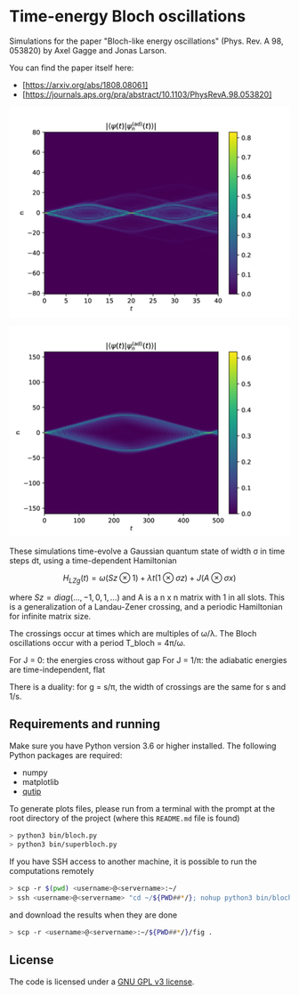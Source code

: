 # Time-energy Bloch oscillations

Simulations for the paper "Bloch-like energy oscillations" (Phys. Rev. A 98, 053820) by Axel Gagge and Jonas Larson.

You can find the paper itself here:

- [https://arxiv.org/abs/1808.08061]
- [https://journals.aps.org/pra/abstract/10.1103/PhysRevA.98.053820]

![bloch](/fig/bloch.png "Bloch oscillations")

![superbloch](/fig/superbloch.png "Super-Bloch oscillations")

These simulations time-evolve a Gaussian quantum state of width σ in time steps dt, using a
time-dependent Hamiltonian

$$
H_{LZg}(t) = ω (Sz ⊗ 1) + λ t (1 ⊗ σz) + J (A ⊗ σx)
$$

where $Sz = diag(..., -1, 0, 1, ...)$ and A is a n x n matrix with 1 in all
slots. This is a generalization of a Landau-Zener crossing, and a periodic Hamiltonian for infinite matrix size.

The crossings occur at times which are multiples of ω/λ. The Bloch oscillations occur with a period T_bloch = 4π/ω.

For J = 0: the energies cross without gap
For J = 1/π: the adiabatic energies are time-independent, flat

There is a duality: for g = s/π, the width of crossings are the same for s and
1/s.

## Requirements and running

Make sure you have Python version 3.6 or higher installed. The following Python packages are required:

- numpy
- matplotlib
- [qutip](http://qutip.org/)

To generate plots files, please run from a terminal with the prompt at the root directory of the project (where this `README.md` file is found)


```bash
> python3 bin/bloch.py
> python3 bin/superbloch.py
```

If you have SSH access to another machine, it is possible to run the computations remotely

```bash
> scp -r $(pwd) <username>@<servername>:~/
> ssh <username>@<servername> "cd ~/${PWD##*/}; nohup python3 bin/bloch.py > /dev/null 2>&1 &"
```

and download the results when they are done

```bash
> scp -r <username>@<servername>:~/${PWD##*/}/fig .
```

## License

The code is licensed under a [GNU GPL v3 license](https://www.gnu.org/licenses/gpl-3.0.html).
